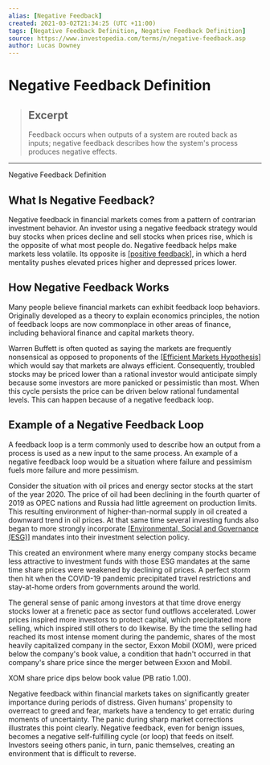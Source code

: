```yaml
---
alias: [Negative Feedback]
created: 2021-03-02T21:34:25 (UTC +11:00)
tags: [Negative Feedback Definition, Negative Feedback Definition]
source: https://www.investopedia.com/terms/n/negative-feedback.asp
author: Lucas Downey
---
```


# Negative Feedback Definition

> ## Excerpt
> Feedback occurs when outputs of a system are routed back as inputs; negative feedback describes how the system's process produces negative effects.

---

Negative Feedback Definition
## What Is Negative Feedback?

Negative feedback in financial markets comes from a pattern of contrarian investment behavior. An investor using a negative feedback strategy would buy stocks when prices decline and sell stocks when prices rise, which is the opposite of what most people do. Negative feedback helps make markets less volatile. Its opposite is [[positive feedback]](https://www.investopedia.com/terms/p/positive-feedback.asp), in which a herd mentality pushes elevated prices higher and depressed prices lower.

## How Negative Feedback Works

Many people believe financial markets can exhibit feedback loop behaviors. Originally developed as a theory to explain economics principles, the notion of feedback loops are now commonplace in other areas of finance, including behavioral finance and capital markets theory.

Warren Buffett is often quoted as saying the markets are frequently nonsensical as opposed to proponents of the [[Efficient Markets Hypothesis]](https://www.investopedia.com/terms/e/efficientmarkethypothesis.asp) which would say that markets are always efficient. Consequently, troubled stocks may be priced lower than a rational investor would anticipate simply because some investors are more panicked or pessimistic than most. When this cycle persists the price can be driven below rational fundamental levels. This can happen because of a negative feedback loop.

## Example of a Negative Feedback Loop

A feedback loop is a term commonly used to describe how an output from a process is used as a new input to the same process. An example of a negative feedback loop would be a situation where failure and pessimism fuels more failure and more pessimism.

Consider the situation with oil prices and energy sector stocks at the start of the year 2020. The price of oil had been declining in the fourth quarter of 2019 as OPEC nations and Russia had little agreement on production limits. This resulting environment of higher-than-normal supply in oil created a downward trend in oil prices. At that same time several investing funds also began to more strongly incorporate [[Environmental, Social and Governance (ESG)]](https://www.investopedia.com/terms/e/environmental-social-and-governance-esg-criteria.asp) mandates into their investment selection policy.

This created an environment where many energy company stocks became less attractive to investment funds with those ESG mandates at the same time share prices were weakened by declining oil prices. A perfect storm then hit when the COVID-19 pandemic precipitated travel restrictions and stay-at-home orders from governments around the world.

The general sense of panic among investors at that time drove energy stocks lower at a frenetic pace as sector fund outflows accelerated. Lower prices inspired more investors to protect capital, which precipitated more selling, which inspired still others to do likewise. By the time the selling had reached its most intense moment during the pandemic, shares of the most heavily capitalized company in the sector, Exxon Mobil (XOM), were priced below the company's book value, a condition that hadn't occurred in that company's share price since the merger between Exxon and Mobil.

XOM share price dips below book value (PB ratio 1.00).

Negative feedback within financial markets takes on significantly greater importance during periods of distress. Given humans' propensity to overreact to greed and fear, markets have a tendency to get erratic during moments of uncertainty. The panic during sharp market corrections illustrates this point clearly. Negative feedback, even for benign issues, becomes a negative self-fulfilling cycle (or loop) that feeds on itself. Investors seeing others panic, in turn, panic themselves, creating an environment that is difficult to reverse.
